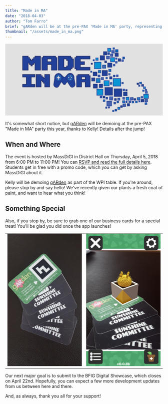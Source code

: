 ```yaml
---
title: "Made in MA"
date: "2018-04-03"
author: "Tom Farro"
brief: "gARden will be at the pre-PAX 'Made in MA' party, representing WPI"
thumbnail: "/assets/made_in_ma.png"
---
```


![big](../assets/made_in_ma.png)

It's somewhat short notice, but [gARden][garden] will be demoing at the pre-PAX "Made in MA" party this year, thanks to Kelly! Details after the jump!

<!--more-->

## When and Where

The event is hosted by MassDiGI in District Hall on Thursday, April 5, 2018 from 6:00 PM to 11:00 PM! You can [RSVP and read the full details here][deets]. Students get in free with a promo code, which you can get by asking MassDiGI about it.

Kelly will be demoing [gARden][garden] as part of the WPI table. If you're around, please stop by and say hello! We've recently given our plants a fresh coat of paint, and want to hear what you think!

## Something Special

Also, if you stop by, be sure to grab one of our business cards for a special treat! You'll be glad you did once the app launches!

<table style="border: none;" border="0">
    <tr>
        <td style="border: none;">
            <img src="../assets/gallery/made-in-ma/1.png"/>
        </td>
        <td style="border: none;">
            <img src="../assets/gallery/made-in-ma/2.png"/>
        </td>
    </tr>
</table>

Our next major goal is to submit to the BFIG Digital Showcase, which closes on April 22nd. Hopefully, you can expect a few more development updates from us between here and there.

And, as always, thank you all for your support!

[garden]: ../games/garden.html
[deets]: https://twitter.com/mass_digi/status/980541456548007941
